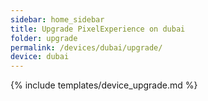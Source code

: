 ```yaml
---
sidebar: home_sidebar
title: Upgrade PixelExperience on dubai
folder: upgrade
permalink: /devices/dubai/upgrade/
device: dubai
---
```

{% include templates/device_upgrade.md %}
